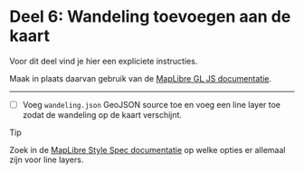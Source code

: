 # Deel 6: Wandeling toevoegen aan de kaart

Voor dit deel vind je hier een expliciete instructies.

Maak in plaats daarvan gebruik van de [MapLibre GL JS documentatie](https://maplibre.org/maplibre-gl-js/docs/).

---

- [ ] Voeg `wandeling.json` GeoJSON source toe en voeg een line layer toe zodat de wandeling op de kaart verschijnt.

> [!TIP]
> Zoek in de [MapLibre Style Spec documentatie](https://maplibre.org/maplibre-style-spec/) op welke opties er allemaal zijn voor line layers.

